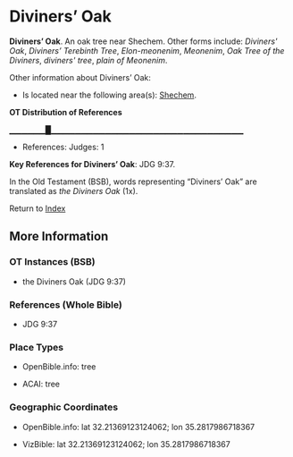 # Diviners’ Oak
**Diviners’ Oak**. 
An oak tree near Shechem. 
Other forms include: 
*Diviners' Oak*, *Diviners’ Terebinth Tree*, *Elon-meonenim*, *Meonenim*, *Oak Tree of the Diviners*, *diviners' tree*, *plain of Meonenim*. 




Other information about Diviners’ Oak:


* Is located near the following area(s): 
[Shechem](Shechem.md). 


**OT Distribution of References**

▁▁▁▁▁▁█▁▁▁▁▁▁▁▁▁▁▁▁▁▁▁▁▁▁▁▁▁▁▁▁▁▁▁▁▁▁▁▁
* References: Judges: 1



**Key References for Diviners’ Oak**: 
JDG 9:37. 


In the Old Testament (BSB), words representing “Diviners’ Oak” are translated as 
*the Diviners Oak* (1x). 




Return to [Index](00-Index.md)

## More Information

### OT Instances (BSB)

* the Diviners Oak (JDG 9:37)



### References (Whole Bible)

* JDG 9:37


### Place Types

* OpenBible.info: tree

* ACAI: tree



### Geographic Coordinates

* OpenBible.info: lat 32.21369123124062; lon 35.2817986718367

* VizBible: lat 32.21369123124062; lon 35.2817986718367




